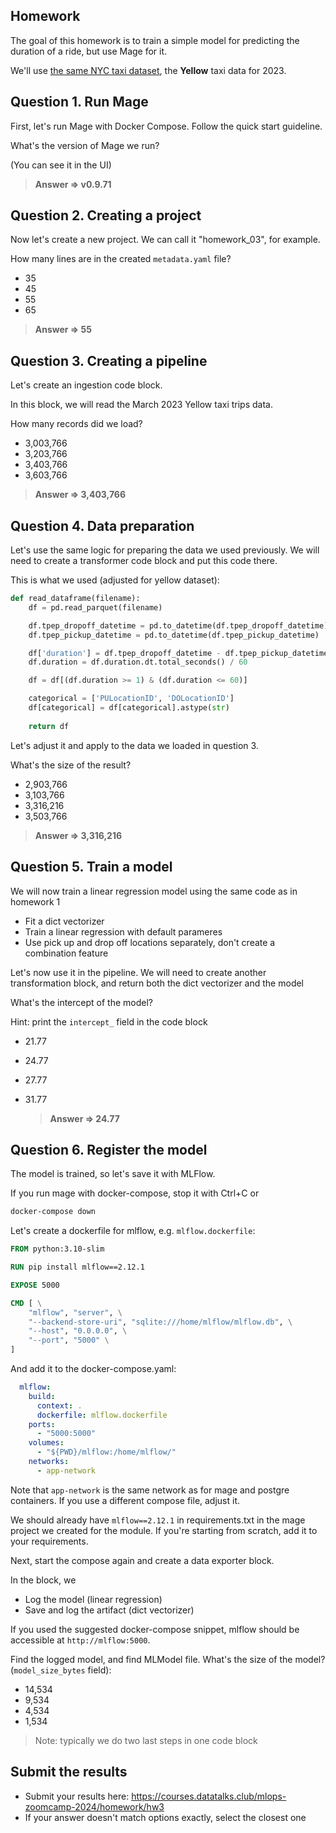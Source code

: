 ## Homework

The goal of this homework is to train a simple model for predicting the duration of a ride, but use Mage for it.

We'll use [the same NYC taxi dataset](https://www1.nyc.gov/site/tlc/about/tlc-trip-record-data.page), the **Yellow** taxi data for 2023. 

## Question 1. Run Mage

First, let's run Mage with Docker Compose. Follow the quick start guideline. 

What's the version of Mage we run? 

(You can see it in the UI)
> **Answer => v0.9.71**


## Question 2. Creating a project

Now let's create a new project. We can call it "homework_03", for example.

How many lines are in the created `metadata.yaml` file? 

- 35
- 45
- 55
- 65
  
> **Answer => 55**

## Question 3. Creating a pipeline

Let's create an ingestion code block.

In this block, we will read the March 2023 Yellow taxi trips data.

How many records did we load? 

- 3,003,766
- 3,203,766
- 3,403,766
- 3,603,766

> **Answer => 3,403,766**

## Question 4. Data preparation


Let's use the same logic for preparing the data we used previously. We will need to create a transformer code block and put this code there.

This is what we used (adjusted for yellow dataset):

```python
def read_dataframe(filename):
    df = pd.read_parquet(filename)

    df.tpep_dropoff_datetime = pd.to_datetime(df.tpep_dropoff_datetime)
    df.tpep_pickup_datetime = pd.to_datetime(df.tpep_pickup_datetime)

    df['duration'] = df.tpep_dropoff_datetime - df.tpep_pickup_datetime
    df.duration = df.duration.dt.total_seconds() / 60

    df = df[(df.duration >= 1) & (df.duration <= 60)]

    categorical = ['PULocationID', 'DOLocationID']
    df[categorical] = df[categorical].astype(str)
    
    return df
```

Let's adjust it and apply to the data we loaded in question 3. 

What's the size of the result? 


- 2,903,766
- 3,103,766
- 3,316,216 
- 3,503,766

> **Answer => 3,316,216**

## Question 5. Train a model

We will now train a linear regression model using the same code as in homework 1

* Fit a dict vectorizer
* Train a linear regression with default parameres 
* Use pick up and drop off locations separately, don't create a combination feature

Let's now use it in the pipeline. We will need to create another transformation block, and return both the dict vectorizer and the model

What's the intercept of the model? 

Hint: print the `intercept_` field in the code block

- 21.77
- 24.77
- 27.77
- 31.77

  > **Answer => 24.77**

## Question 6. Register the model 

The model is trained, so let's save it with MLFlow.

If you run mage with docker-compose, stop it with Ctrl+C or 

```bash
docker-compose down
```

Let's create a dockerfile for mlflow, e.g. `mlflow.dockerfile`:

```dockerfile
FROM python:3.10-slim

RUN pip install mlflow==2.12.1

EXPOSE 5000

CMD [ \
    "mlflow", "server", \
    "--backend-store-uri", "sqlite:///home/mlflow/mlflow.db", \
    "--host", "0.0.0.0", \
    "--port", "5000" \
]
```

And add it to the docker-compose.yaml:

```yaml
  mlflow:
    build:
      context: .
      dockerfile: mlflow.dockerfile
    ports:
      - "5000:5000"
    volumes:
      - "${PWD}/mlflow:/home/mlflow/"
    networks:
      - app-network
```

Note that `app-network` is the same network as for mage and postgre containers.
If you use a different compose file, adjust it.

We should already have `mlflow==2.12.1` in requirements.txt in the mage project we created for the module. If you're starting from scratch, add it to your requirements.

Next, start the compose again and create a data exporter block.

In the block, we

* Log the model (linear regression)
* Save and log the artifact (dict vectorizer)

If you used the suggested docker-compose snippet, mlflow should be accessible at `http://mlflow:5000`.

Find the logged model, and find MLModel file. What's the size of the model? (`model_size_bytes` field):

* 14,534
* 9,534
* 4,534
* 1,534

> Note: typically we do two last steps in one code block 


## Submit the results

* Submit your results here: https://courses.datatalks.club/mlops-zoomcamp-2024/homework/hw3
* If your answer doesn't match options exactly, select the closest one






